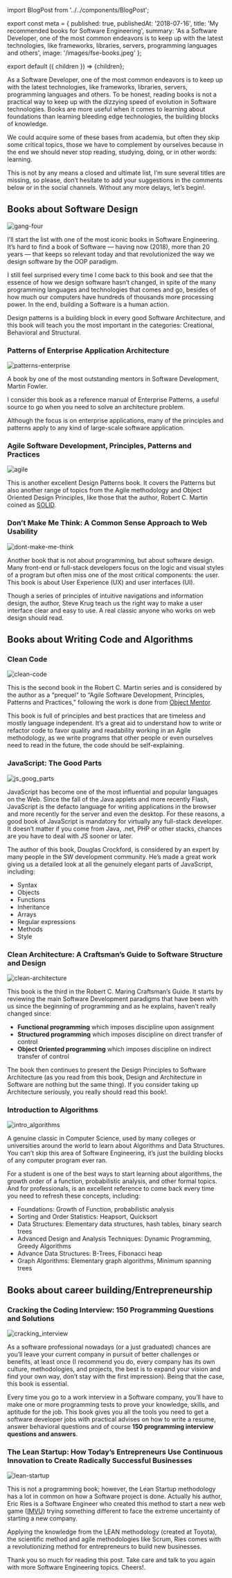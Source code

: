 import BlogPost from '../../components/BlogPost';

export const meta = {
  published: true,
  publishedAt: '2018-07-16',
  title: 'My recommended books for Software Engineering',
  summary:
    'As a Software Developer, one of the most common endeavors is to keep up with the latest technologies, like frameworks, libraries, servers, programming languages and others',
  image: '/images/fse-books.jpeg'
};

export default ({ children }) => <BlogPost meta={meta}>{children}</BlogPost>;

As a Software Developer, one of the most common endeavors is to keep up with the latest technologies, like frameworks, libraries, servers, programming languages and others. To be honest, reading books is not a practical way to keep up with the dizzying speed of evolution in Software technologies. Books are more useful when it comes to learning about foundations than learning bleeding edge technologies, the building blocks of knowledge.

We could acquire some of these bases from academia, but often they skip some critical topics, those we have to complement by ourselves because in the end we should never stop reading, studying, doing, or in other words: learning.

This is not by any means a closed and ultimate list, I’m sure several titles are missing, so please, don’t hesitate to add your suggestions in the comments below or in the social channels.
Without any more delays, let’s begin!.

## Books about Software Design

![gang-four](/images/gangOfFour.jpg)

I’ll start the list with one of the most iconic books in Software Engineering. It’s hard to find a book of Software — having now (2018), more than 20 years — that keeps so relevant today and that revolutionized the way we design software by the OOP paradigm.

I still feel surprised every time I come back to this book and see that the essence of how we design software hasn’t changed, in spite of the many programming languages and technologies that comes and go, besides of how much our computers have hundreds of thousands more processing power. In the end, building a Software is a human action.

Design patterns is a building block in every good Software Architecture, and this book will teach you the most important in the categories: Creational, Behavioral and Structural.

### Patterns of Enterprise Application Architecture

![patterns-enterprise](/images/patterns_enterprise.jpg)

A book by one of the most outstanding mentors in Software Development, Martin Fowler.

I consider this book as a reference manual of Enterprise Patterns, a useful source to go when you need to solve an architecture problem.

Although the focus is on enterprise applications, many of the principles and patterns apply to any kind of large-scale software application.

### Agile Software Development, Principles, Patterns and Practices

![agile](/images/agile_software_bob.jpg)

This is another excellent Design Patterns book. It covers the Patterns but also another range of topics from the Agile methodology and Object Oriented Design Principles, like those that the author, Robert C. Martin coined as [SOLID](https://en.wikipedia.org/wiki/SOLID).

### Don’t Make Me Think: A Common Sense Approach to Web Usability

![dont-make-me-think](/images/dont_make_me_think.jpg)

Another book that is not about programming, but about software design. Many front-end or full-stack developers focus on the logic and visual styles of a program but often miss one of the most critical components: the user. This book is about User Experience (UX) and user interfaces (UI).

Though a series of principles of intuitive navigations and information design, the author, Steve Krug teach us the right way to make a user interface clear and easy to use. A real classic anyone who works on web design should read.

## Books about Writing Code and Algorithms

### Clean Code

![clean-code](/images/clean_code.jpg)

This is the second book in the Robert C. Martin series and is considered by the author as a “prequel” to “Agile Software Development, Principles, Patterns and Practices,” following the work is done from [Object Mentor](http://butunclebob.com/).

This book is full of principles and best practices that are timeless and mostly language independent. It’s a great aid to understand how to write or refactor code to favor quality and readability working in an Agile methodology, as we write programs that other people or even ourselves need to read in the future, the code should be self-explaining.

### JavaScript: The Good Parts

![js_goog_parts](/images/js_good_parts.jpg)

JavaScript has become one of the most influential and popular languages on the Web. Since the fall of the Java applets and more recently Flash, JavaScript is the defacto language for writing applications in the browser and more recently for the server and even the desktop. For these reasons, a good book of JavaScript is mandatory for virtually any full-stack developer. It doesn’t matter if you come from Java, .net, PHP or other stacks, chances are you have to deal with JS sooner or later.

The author of this book, Douglas Crockford, is considered by an expert by many people in the SW development community. He’s made a great work giving us a detailed look at all the genuinely elegant parts of JavaScript, including:

- Syntax
- Objects
- Functions
- Inheritance
- Arrays
- Regular expressions
- Methods
- Style

### Clean Architecture: A Craftsman’s Guide to Software Structure and Design

![clean-architecture](/images/clean_architecture.jpg)

This book is the third in the Robert C. Maring Craftsman’s Guide. It starts by reviewing the main Software Development paradigms that have been with us since the beginning of programming and as he explains, haven’t really changed since:

- **Functional programming** which imposes discipline upon assignment
- **Structured programming** which imposes discipline on direct transfer of control
- **Object Oriented programming** which imposes discipline on indirect transfer of control

The book then continues to present the Design Principles to Software Architecture (as you read from this book, Design and Architecture in Software are nothing but the same thing). If you consider taking up Architecture seriously, you really should read this book!.

### Introduction to Algorithms

![intro_algorithms](/images/intro_algorithms.jpg)

A genuine classic in Computer Science, used by many colleges or universities around the world to learn about Algorithms and Data Structures. You can’t skip this area of Software Engineering, it’s just the building blocks of any computer program ever ran.

For a student is one of the best ways to start learning about algorithms, the growth order of a function, probabilistic analysis, and other formal topics. And for professionals, is an excellent reference to come back every time you need to refresh these concepts, including:

- Foundations: Growth of Function, probabilistic analysis
- Sorting and Order Statistics: Heapsort, Quicksort
- Data Structures: Elementary data structures, hash tables, binary search trees
- Advanced Design and Analysis Techniques: Dynamic Programming, Greedy Algorithms
- Advance Data Structures: B-Trees, Fibonacci heap
- Graph Algorithms: Elementary graph algorithms, Minimum spanning trees

## Books about career building/Entrepreneurship

### Cracking the Coding Interview: 150 Programming Questions and Solutions

![cracking_interview](/images/cracking_coding.jpg)

As a software professional nowadays (or a just graduated) chances are you’ll leave your current company in pursuit of better challenges or benefits, at least once (I recommend you do, every company has its own culture, methodologies, and projects, the best is to expand your vision and find your own way, don’t stay with the first impression). Being that the case, this book is essential.

Every time you go to a work interview in a Software company, you’ll have to make one or more programming tests to prove your knowledge, skills, and aptitude for the job. This book gives you all the tools you need to get a software developer jobs with practical advises on how to write a resume, answer behavioral questions and of course **150 programming interview questions and answers**.

### The Lean Startup: How Today’s Entrepreneurs Use Continuous Innovation to Create Radically Successful Businesses

![lean-startup](/images/lean_startup.jpg)

This is not a programming book; however, the Lean Startup methodology has a lot in common on how a Software project is done. Actually his author, Eric Ries is a Software Engineer who created this method to start a new web game ([IMVU](https://en.wikipedia.org/wiki/IMVU)) trying something different to face the extreme uncertainty of starting a new company.

Applying the knowledge from the LEAN methodology (created at Toyota), the scientific method and agile methodologies like Scrum, Ries comes with a revolutionizing method for entrepreneurs to build new businesses.

Thank you so much for reading this post. Take care and talk to you again with more Software Engineering topics. Cheers!.